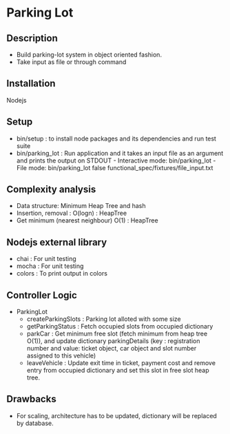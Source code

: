 # Parking Lot

## Description
  - Build parking-lot system in object oriented fashion.
  - Take input as file or through command

## Installation
Nodejs

## Setup
   - bin/setup : to install node packages and its dependencies and run test suite
   - bin/parking_lot : Run application and it takes an input file as an argument and prints the output on STDOUT
         - Interactive mode: bin/parking_lot
         - File mode: bin/parking_lot false functional_spec/fixtures/file_input.txt

## Complexity analysis
  - Data structure: Minimum Heap Tree and hash
  - Insertion, removal : O(logn) : HeapTree
  - Get minimum (nearest neighbour) O(1) : HeapTree

## Nodejs external library
  - chai : For unit testing
  - mocha : For unit testing
  - colors : To print output in colors

## Controller Logic
  - ParkingLot
    - createParkingSlots : Parking lot alloted with some size
    - getParkingStatus : Fetch occupied slots from occupied dictionary
    - parkCar : Get minimum free slot (fetch minimum from heap tree O(1)), and update dictionary parkingDetails (key : registration number and value: ticket object, car object and slot number assigned to this vehicle)
    - leaveVehicle : Update exit time in ticket, payment cost and remove entry from occupied dictionary and set this slot in free slot heap tree.

## Drawbacks
  - For scaling, architecture has to be updated, dictionary will be replaced by database.
